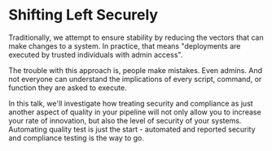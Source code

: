 # Shifting Left Securely

Traditionally, we attempt to ensure stability by reducing the vectors that can make changes to a system. In practice, that means "deployments are executed by trusted individuals with admin access".

The trouble with this approach is, people make mistakes. Even admins. And not everyone can understand the implications of every script, command, or function they are asked to execute.

In this talk, we'll investigate how treating security and compliance as just another aspect of quality in your pipeline will not only allow you to increase your rate of innovation, but also the level of security of your systems. Automating quality test is just the start - automated and reported security and compliance testing is the way to go.
